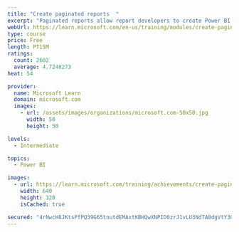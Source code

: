 ```yaml
---
title: "Create paginated reports  "
excerpt: "Paginated reports allow report developers to create Power BI artifacts that have tightly controlled rendering requirements. Paginated reports are ideal for creating sales invoices, receipts, purchase orders, and tabular data. This module will teach you how to create reports, add parameters, and work with tables and charts in paginated reports."
webUrl: https://learn.microsoft.com/en-us/training/modules/create-paginated-reports-power-bi/
type: course
price: Free
length: PT15M
ratings:
  count: 2602
  average: 4.7248273
heat: 54

provider:
  name: Microsoft Learn
  domain: microsoft.com
  images:
    - url: /assets/images/organizations/microsoft.com-50x50.jpg
      width: 50
      height: 50

levels:
  - Intermediate

topics:
  - Power BI

images:
  - url: https://learn.microsoft.com/training/achievements/create-paginated-reports-power-bi-social.png
    width: 640
    height: 320
    isCached: true

secured: "4rNwcH8JKtsPfPQ39G65tnutdEMAxtKBHQwXNPID0zrJ1vLU3NdTA0dgVtY3GOu8p+u+wQFNOJIw94hUcQ+LLowXyuu+emYxN2hd6ndRR7UcmYy8QV1rrZyzj4mjEulRciJVm5Fgv4heLtZgVUtWKxS1MKkwM+VnxB22IQUeB9UI3EvrZrquPEccOOhs/xU/rFzG5PvPLtGVde7JZY1A9LYSuxsuGwosoa1BKRT/tZnAep7+XX2VJ4rqKzjr1fMpmh7Re7XAhG1IXRlB9HQrc5vYvZlJa6eB0Ty+lGyfEPTWEeXNlM/ISI6bCNYVTq3NVpJJeV7BOBNOH8Mcdn0cZYR0BxzfZ1+dl7oZQaLoe8LbX41z87C5TOmayydjF20sXvP8LPQcMUUYG5Cwz8MPbX53D8VLUl6DdP4rNiBkRBo=;xunRQGeVgRdqJLqyH/HgVQ=="
---
```


